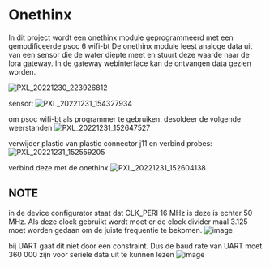 # Onethinx



In dit project wordt een onethinx module geprogrammeerd met een gemodificeerde psoc 6 wifi-bt
De onethinx module leest analoge data uit van een sensor die de water diepte meet en stuurt deze waarde naar de lora gateway.
In de gateway webinterface kan de ontvangen data gezien worden.

![PXL_20221230_223926812](https://user-images.githubusercontent.com/69217508/210148726-828cacad-d41c-4acf-9ffa-9deecfd0d892.jpg)


sensor:
![PXL_20221231_154327934](https://user-images.githubusercontent.com/69217508/210148819-5375de14-35e9-4b9a-88a5-c1856e9bc16a.jpg)



om psoc wifi-bt  als programmer te gebruiken:
desoldeer de volgende weerstanden
![PXL_20221231_152647527](https://user-images.githubusercontent.com/69217508/210142503-422bd518-a473-4423-9646-8b9f67ccd8b5.jpg)

verwijder plastic van plastic connector j11 en verbind probes: 
![PXL_20221231_152559205](https://user-images.githubusercontent.com/69217508/210142771-b293ada1-bbe3-4537-804e-e8725bb797e7.jpg)

verbind deze met de onethinx
![PXL_20221231_152604138](https://user-images.githubusercontent.com/69217508/210148666-b6369de5-fbd1-4f8f-b1c7-5ccb674a9b21.jpg)


## NOTE
in de device configurator staat dat CLK_PERI 16 MHz is deze is echter 50 MHz.
Als deze clock gebruikt wordt moet er de clock divider maal 3.125 moet worden gedaan om de juiste frequentie te bekomen.
![image](https://user-images.githubusercontent.com/69217508/210148976-824a3551-34e4-4a34-b2e7-45293fa17db6.png)

bij UART gaat dit niet door een constraint. Dus de baud rate van UART moet 360 000 zijn voor seriele data uit te kunnen lezen
![image](https://user-images.githubusercontent.com/69217508/210149052-29192e18-6f5f-4717-a90d-b48bd1936197.png)


